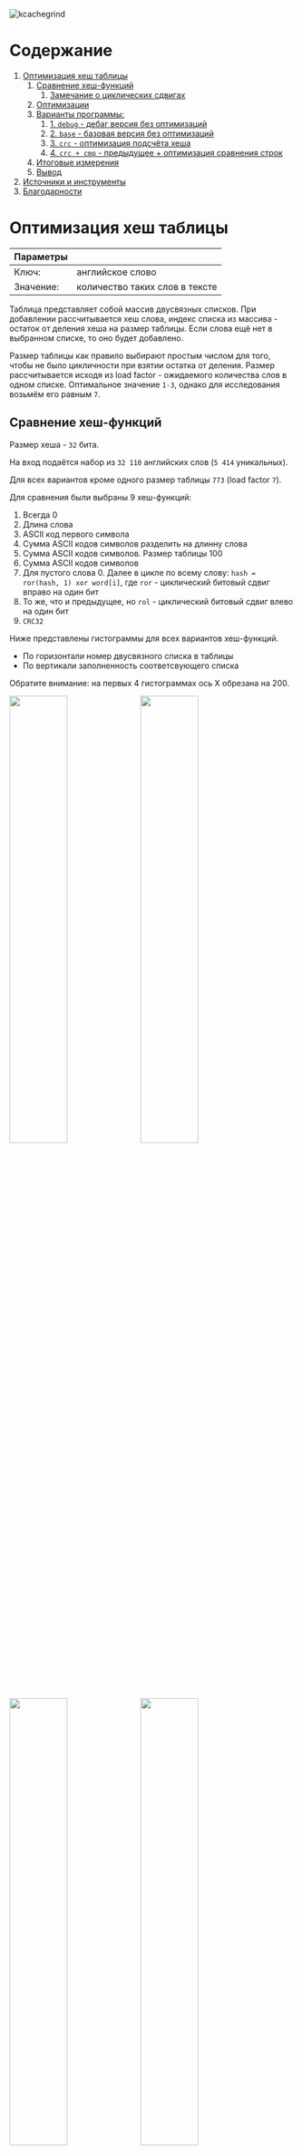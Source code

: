 ![kcachegrind](img/kcachegrind_illustration.png)

# Содержание

1. [Оптимизация хеш таблицы](#оптимизация-хеш-таблицы)
    1. [Сравнение хеш-функций](#сравнение-хеш-функций)
        1. [Замечание о циклических сдвигах](#замечание-о-циклических-сдвигах)
    2. [Оптимизации](#оптимизации)
    3. [Варианты программы:](#варианты-программы)
        1. [1. `debug` - дебаг версия без оптимизаций](#1-debug---дебаг-версия-без-оптимизаций)
        2. [2. `base` - базовая версия без оптимизаций](#2-base---базовая-версия-без-оптимизаций)
        3. [3. `crc` - оптимизация подсчёта хеша](#3-crc---оптимизация-подсчёта-хеша)
        4. [4. `crc + cmp` - предыдущее + оптимизация сравнения строк](#4-crc--cmp---предыдущее--оптимизация-сравнения-строк)
    4. [Итоговые измерения](#итоговые-измерения)
    5. [Вывод](#вывод)
2. [Источники и инструменты](#источники-и-инструменты)
3. [Благодарности](#благодарности)

# Оптимизация хеш таблицы

| Параметры | |
|:--|:--|
| Ключ: | английское слово |
| Значение: | количество таких слов в тексте |

Таблица представляет собой массив двусвязных списков. При добавлении рассчитывается хеш слова, индекс списка из массива - остаток от деления хеша на размер таблицы. Если слова ещё нет в выбранном списке, то оно будет добавлено.

Размер таблицы как правило выбирают простым числом для того, чтобы не было цикличности при взятии остатка от деления. Размер рассчитывается исходя из load factor - ожидаемого количества слов в одном списке. Оптимальное значение `1-3`, однако для исследования возьмём его равным `7`.

## Сравнение хеш-функций

Размер хеша - `32` бита.

На вход подаётся набор из `32 110` английских слов (`5 414` уникальных).

Для всех вариантов кроме одного размер таблицы `773` (load factor `7`).

Для сравнения были выбраны 9 хеш-функций:

1. Всегда 0
2. Длина слова
3. ASCII код первого символа
4. Сумма ASCII кодов символов разделить на длинну слова
5. Сумма ASCII кодов символов. Размер таблицы 100
6. Сумма ASCII кодов символов
7. Для пустого слова 0. Далее в цикле по всему слову: `hash = ror(hash, 1) xor word[i]`, где `ror` - циклический битовый сдвиг вправо на один бит
8. То же, что и предыдущее, но `rol` - циклический битовый сдвиг влево на один бит
9. `CRC32`

Ниже представлены гистограммы для всех вариантов хеш-функций.

- По горизонтали номер двусвязного списка в таблицы
- По вертикали заполненность соответсвующего списка

Обратите внимание: на первых 4 гистограммах ось X обрезана на 200.

<img src="img/hist0.png" width="45%"> <img src="img/hist2.png" width="45%">

<img src="img/hist1.png" width="45%"> <img src="img/hist5.png" width="45%">

<img src="img/hist4.png" width="45%">

<img src="img/hist3.png" width="45%"> <img src="img/hist6.png" width="45%">

<img src="img/hist7.png" width="45%"> <img src="img/hist8.png" width="45%">

Ниже представлены параметры распределений. В данном случае математическое ожидание совпадает с load factor. Результат тем лучше, чем меньше дисперсия, так как она определяет среднюю длину списка, а значит и время линейного поиска.

| # | Хэш | Размер табл. | Мат. ожидание | Дисперсия |
|:-:|:--|:-:|:-:|:-:|
| 1 | `0` | 773 | 7.0 | 37870.0 |
| 2 | `len(word)` | 773 | 7.0 | 5103.2 |
| 3 | `word[0]` | 773 | 7.0 | 1534.0 |
| 4 | `sum(word[i]) / len(word)` | 773 | 7.0 | 2599.1 |
| 5 | `sum(word[i])` | 100 | 54.1 | 370.6 |
| 6 | `sum(word[i])` | 773 | 7.0 | 35.5 |
| 7 | `ror() xor word[i]` | 773 | 7.0 | 38.2 |
| 8 | `rol() xor word[i]` | 773 | 7.0 | 20.1 |
| 9 | `CRC32` | 773 | 7.0 | 6.8 |

- Как видим наилучший результат ожидаемо показала функция `CRC32`.
- Плохой результат хешей 1-4 объясняется тем, что разброс их значений слишком мал.
- Сумма кодов символов для таблицы размером `773` слишком периодична. Это объясняется тем, что ASCII коды маленьких английских букв лежат в диапазоне от `97` до `122`. Но этот диапазон сравним с размером таблицы `100`, поэтому периодичность уже не заметна.
- На гистограмме для циклического сдвига вправо виден ярко выраженный пик. Сдвиг влево показал себя лучше.

### Замечание о циклических сдвигах

В языках `C` и `С++` нет команд циклического сдвига, несмотря на то, что существуют соответсвующие машинные команды (`rol` и `ror` в `x86`). Реализация может представлять собой два обычных битовых сдвига:

![ror no optimisation](img/godbolt_ror_O0.png)

Современные компиляторы с включенными оптимизациями понимают, что имеется ввиду, и заменяют эти несколько команд на одну:

![ror with optimisation](img/godbolt_ror_O3.png)

## Оптимизации

Целевое использование программы - поиск слов. Эту часть и будем оптимизировать.

Начальные параметры:
- хеш: `CRC32`
- входные данные: `32 110` английских слов (`5 414` уникальных)
- load factor: `7` (размер таблицы `773`)
- данные для поиска: `10 000 000` случайных английских слов (половина из входных данных, половина из английского словаря)

Для начала "оптимизируем" входные данные. Приведём их к виду, максимально быстрому для чтения, а также обеспечим выравнивание начал слов по 32 байтам (это нужно для `AVX` инструкций).

Каждое слово занимает 32 байта. Сначала идут буквы, после них `\0`:

![input format](img/input_data.png)

Параметры тестовой машины:
- Компилятор: `g++ (GCC) 13.2.1 20230801`
- Процессор: `Intel(R) Core(TM) i7-6700HQ CPU @ 2.60GHz SkyLake`
- ОС: `Arch Linux`, Kernel: `6.6.22-1-lts (64-bit)`
- Профилировщик: `valgrind-3.22.0`

При помощи инструмента `callgrind` утилиты `valgrind` и программы `KCachegrind` определили узкие места программы:

![kcachegrind](img/kcachegrind_base.png)

По полученным данным реализовали оптимизации функций подсчёта хеша и линейного поиска по спискам.

## Варианты программы:

### 1. `debug` - дебаг версия без оптимизаций

- `g++ -O0`

Включены верификаторы списков и `assert`.

### 2. `base` - базовая версия без оптимизаций

- `g++ -O2`

### 3. `crc` - оптимизация подсчёта хеша

- `g++ -O2`

Оптимизируем подсчёт хеша `CRC32` (было):

```
uint32_t strcrc(const char* data) {
    assert(data);

    uint32_t crc = 0;
    size_t size = 0;

    while (*data) {
        size++;

        unsigned char c = *(data++);
        crc = (crc << 8) ^ crctab[(crc >> 24) ^ c];
    }

    while (size != 0) {
        unsigned char c = size & 0377;
        size >>= 8;
        crc = (crc << 8) ^ crctab[(crc >> 24) ^ c];
    }

    return ~crc;
}
```

Подсчёт при помощи ассемблерной инструкции `crc32` (стало):

```
uint32_t strcrc_asm(const char* data) {
    assert(data);

    uint32_t hash = 0;

    while (*data)
        asm ("crc32 %0, %1\n" : "=r"(hash) : "r"(*data++), "r"(hash));

    return hash;
}
```

Ту же оптимизацию можно провести при помощи аналогичной функции, полностью написанной на ассемблере. Она представлена в файле [asm_crc.nasm](src/hash/asm_crc.nasm). Разницы во времени исполнения нет, так как компилятор генерирует почти такой же код:

![crc asm comparison](img/asm_crc_compare.png)

Однако первый вариант предпочтительнее, так как его легче сопровождать, а так же нет необходимости ассемблировать и линковать отдельный файл.

### 4. `crc + cmp` - предыдущее + оптимизация сравнения строк

Целью работы является максимальная оптимизация программы. В промышленной задаче можно было бы остановиться на пердыдущем шаге, так как дальнейшие улучшения опираются на частный случай и достаточно сильно ухудшают совместимость и читаемость кода.

- `g++ -O2`
- компилятор сравнивал строки при помощи векторных инструкций из набора `AVX2`. Для наших входных данных известно, что в словах точно меньше 32 букв. Также у нас есть возможность сделать предпосчёт длинны слов, находящихся в словаре. Таким образом для сравнения двух слов требуется:
    1. `_mm256_load_si256(__m256i a)` - загрузить слова в расширенный регистр (выравнивание обеспечено входными данными).
    2. `_mm256_cmpeq_epi8(__m256i a, __m256i b)` - сравнить буквы.
    3. `_mm256_movemask_epi8(__m256i a)` - создать маску из результата сравнения.
    4. Если все биты в маске `1`, то слова совпали.
- Такая реализация быстрее стандартной, так как выполнена для частного случая. Стандартная библиотека языка `C` всё-таки обязана быть универсальной.

```
Elem_t* HashTable::get_elem_by_key(Key_t key, Hash_t hash) {

    List* list = table_ + (hash % table_size_);

    const __m256i key_vector = _mm256_load_si256((const __m256i*)key);

    for (size_t list_node = list_head(list); list_node > 0; list_node = list->arr[list_node].next) {
        Elem_t elem = list->arr[list_node].elem;

        if (elem.hash != hash)
            continue;

        const __m256i elem_key_vector = _mm256_load_si256((const __m256i*)elem.key);

        __m256i cmp = _mm256_cmpeq_epi8(key_vector, elem_key_vector);

        unsigned int mask = (unsigned int)_mm256_movemask_epi8(cmp);

        if (mask == (uint32_t)-1) [[likely]]
            return &list->arr[list_node].elem;
    }

    return nullptr;
}
```

Атрибут `[[likely]]` незначительно улучшил производительность (менее 0.01%), однако его использование всё же желательно в таких случаях.

## Итоговые измерения

<table>
    <thead>
        <tr>
            <th rowspan=2>Оптимизация</th>
            <th colspan=3 style="text-align: center">Вся программа</th>
            <th colspan=3 style="text-align: center">Функция поиска</th>
        </tr>
        <tr>
            <th style="text-align: center">Ir * 10^3</th>
            <th style="text-align: center">% от base</th>
            <th style="text-align: center">% от предыдущего</th>
            <th style="text-align: center">Ir * 10^3</th>
            <th style="text-align: center">% от base</th>
            <th style="text-align: center">% от предыдущего</th>
        </tr>
    </thead>
    <tbody>
        <tr>
            <td>debug</td>
            <td style="text-align: center">4&nbsp;181&nbsp;831</td>
            <td style="text-align: center">229%</td>
            <td style="text-align: center"></td>
            <td style="text-align: center">4&nbsp;004&nbsp;095</td>
            <td style="text-align: center">234%</td>
            <td style="text-align: center"></td>
        <tr>
            <td>base</td>
            <td style="text-align: center">1&nbsp;822&nbsp;696</td>
            <td style="text-align: center">100%</td>
            <td style="text-align: center">44%</td>
            <td style="text-align: center">1&nbsp;710&nbsp;960</td>
            <td style="text-align: center">100%</td>
            <td style="text-align: center">43%</td>
        <tr>
            <td>crc</td>
            <td style="text-align: center">1&nbsp;254&nbsp;767</td>
            <td style="text-align: center">69%</td>
            <td style="text-align: center">69%</td>
            <td style="text-align: center">1&nbsp;143&nbsp;021</td>
            <td style="text-align: center">67%</td>
            <td style="text-align: center">67%</td>
        <tr>
            <td>crc + cmp</td>
            <td style="text-align: center">1&nbsp;040&nbsp;748</td>
            <td style="text-align: center">57%</td>
            <td style="text-align: center">83%</td>
            <td style="text-align: center">929&nbsp;001</td>
            <td style="text-align: center">54%</td>
            <td style="text-align: center">81%</td>
    </tbody>
</table>

<img src="img/perf_bar_chart.png" width="50%">

Обе оптимизации оказались оправданными, так как существенно ускорили программу. При этом не пришлось писать большой объём ассемблерного кода.

Результаты профилирования со всеми оптимизациями:

![kcachegrind crc + cmp](img/kcachegrind_crc_cmp.png)

## Вывод

Видим, что практически всё время программы теперь занимают линейный поиск по спискам и подсчёт хешей. Обе операции мы уже оптимизировали. Остальные функции выполняются на несколько порядков быстрее, и оптимизировать их не имеет смысла.

# Источники и инструменты

1. **Computer Systems: A Programmer's Perspective** 3rd Edition by **Randal Bryant**, **David O'Hallaron**
2. **Compiler explorer** - [godbolt.com](https://godbolt.com)
3. **Valgrind** - [valgrind.org](https://valgrind.org/docs/manual/index.html)
4. **Mirror of Intel Intrinsics Guide** - [laurence.com/sse](https://www.laruence.com/sse/)
5. **Jupyter Notebook** - [jupyter.org](https://jupyter.org/)
6. **Python Matplotlib** - [matplotlib.org](https://matplotlib.org/)

# Благодарности
- [Ilya Dedinsky](https://github.com/ded32) aka Ded as prepod
- [Aleksei Durnov](https://github.com/Panterrich) as mentor
